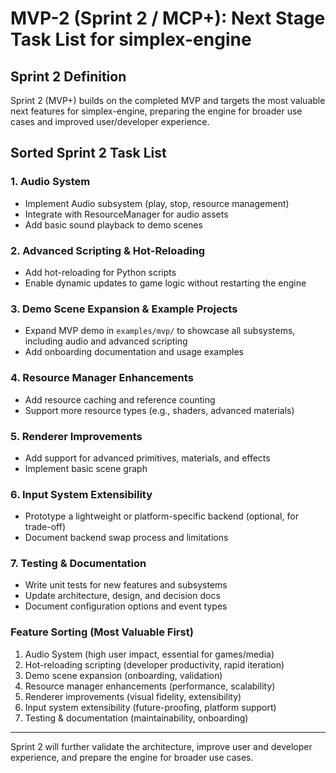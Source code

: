 # MVP-2 (Sprint 2 / MCP+): Next Stage Task List for simplex-engine

## Sprint 2 Definition
Sprint 2 (MVP+) builds on the completed MVP and targets the most valuable next features for simplex-engine, preparing the engine for broader use cases and improved user/developer experience.

## Sorted Sprint 2 Task List

### 1. Audio System
- Implement Audio subsystem (play, stop, resource management)
- Integrate with ResourceManager for audio assets
- Add basic sound playback to demo scenes

### 2. Advanced Scripting & Hot-Reloading
- Add hot-reloading for Python scripts
- Enable dynamic updates to game logic without restarting the engine

### 3. Demo Scene Expansion & Example Projects
- Expand MVP demo in `examples/mvp/` to showcase all subsystems, including audio and advanced scripting
- Add onboarding documentation and usage examples

### 4. Resource Manager Enhancements
- Add resource caching and reference counting
- Support more resource types (e.g., shaders, advanced materials)

### 5. Renderer Improvements
- Add support for advanced primitives, materials, and effects
- Implement basic scene graph

### 6. Input System Extensibility
- Prototype a lightweight or platform-specific backend (optional, for trade-off)
- Document backend swap process and limitations

### 7. Testing & Documentation
- Write unit tests for new features and subsystems
- Update architecture, design, and decision docs
- Document configuration options and event types

### Feature Sorting (Most Valuable First)
1. Audio System (high user impact, essential for games/media)
2. Hot-reloading scripting (developer productivity, rapid iteration)
3. Demo scene expansion (onboarding, validation)
4. Resource manager enhancements (performance, scalability)
5. Renderer improvements (visual fidelity, extensibility)
6. Input system extensibility (future-proofing, platform support)
7. Testing & documentation (maintainability, onboarding)

---
Sprint 2 will further validate the architecture, improve user and developer experience, and prepare the engine for broader use cases.
